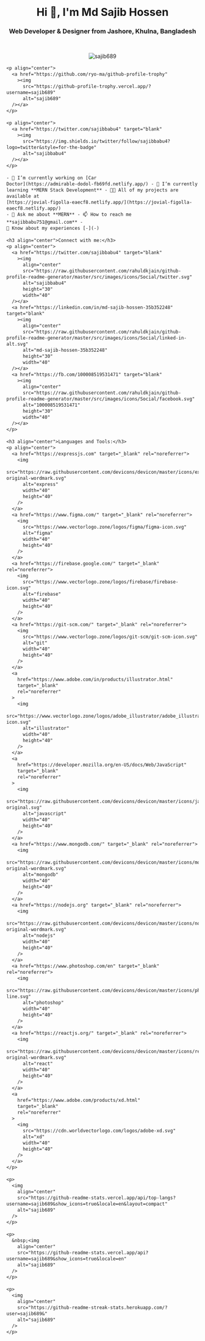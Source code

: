 
 <div align="center">
      <img
        src="https://www.optimalvirtualemployee.com/wp-content/uploads/2023/01/front-end-development.gif"
        alt=""
      />
    </div>
    <h1 align="center">Hi 👋, I'm Md Sajib Hossen</h1>
    <h3 align="center">
      Web Developer & Designer from Jashore, Khulna, Bangladesh
    </h3>
    <div align="center">
      <img
        width="500"
        src="https://cdn.dribbble.com/users/1162077/screenshots/3848914/programmer.gif"
        alt=""
      />
    </div>
    <p align="center">
      <img
        src="https://komarev.com/ghpvc/?username=sajib689&label=Profile%20views&color=0e75b6&style=flat"
        alt="sajib689"
      />
    </p>

    <p align="center">
      <a href="https://github.com/ryo-ma/github-profile-trophy"
        ><img
          src="https://github-profile-trophy.vercel.app/?username=sajib689"
          alt="sajib689"
      /></a>
    </p>

    <p align="center">
      <a href="https://twitter.com/sajibbabu4" target="blank"
        ><img
          src="https://img.shields.io/twitter/follow/sajibbabu4?logo=twitter&style=for-the-badge"
          alt="sajibbabu4"
      /></a>
    </p>

    - 🔭 I’m currently working on [Car
    Doctor](https://admirable-dodol-fb69fd.netlify.app/) - 🌱 I’m currently
    learning **MERN Stack Development** - 👨‍💻 All of my projects are available at
    [https://jovial-figolla-eaecf8.netlify.app/](https://jovial-figolla-eaecf8.netlify.app/)
    - 💬 Ask me about **MERN** - 📫 How to reach me **sajibbabu751@gmail.com** -
    📄 Know about my experiences [-](-)

    <h3 align="center">Connect with me:</h3>
    <p align="center">
      <a href="https://twitter.com/sajibbabu4" target="blank"
        ><img
          align="center"
          src="https://raw.githubusercontent.com/rahuldkjain/github-profile-readme-generator/master/src/images/icons/Social/twitter.svg"
          alt="sajibbabu4"
          height="30"
          width="40"
      /></a>
      <a href="https://linkedin.com/in/md-sajib-hossen-35b352248" target="blank"
        ><img
          align="center"
          src="https://raw.githubusercontent.com/rahuldkjain/github-profile-readme-generator/master/src/images/icons/Social/linked-in-alt.svg"
          alt="md-sajib-hossen-35b352248"
          height="30"
          width="40"
      /></a>
      <a href="https://fb.com/100008519531471" target="blank"
        ><img
          align="center"
          src="https://raw.githubusercontent.com/rahuldkjain/github-profile-readme-generator/master/src/images/icons/Social/facebook.svg"
          alt="100008519531471"
          height="30"
          width="40"
      /></a>
    </p>

    <h3 align="center">Languages and Tools:</h3>
    <p align="center">
      <a href="https://expressjs.com" target="_blank" rel="noreferrer">
        <img
          src="https://raw.githubusercontent.com/devicons/devicon/master/icons/express/express-original-wordmark.svg"
          alt="express"
          width="40"
          height="40"
        />
      </a>
      <a href="https://www.figma.com/" target="_blank" rel="noreferrer">
        <img
          src="https://www.vectorlogo.zone/logos/figma/figma-icon.svg"
          alt="figma"
          width="40"
          height="40"
        />
      </a>
      <a href="https://firebase.google.com/" target="_blank" rel="noreferrer">
        <img
          src="https://www.vectorlogo.zone/logos/firebase/firebase-icon.svg"
          alt="firebase"
          width="40"
          height="40"
        />
      </a>
      <a href="https://git-scm.com/" target="_blank" rel="noreferrer">
        <img
          src="https://www.vectorlogo.zone/logos/git-scm/git-scm-icon.svg"
          alt="git"
          width="40"
          height="40"
        />
      </a>
      <a
        href="https://www.adobe.com/in/products/illustrator.html"
        target="_blank"
        rel="noreferrer"
      >
        <img
          src="https://www.vectorlogo.zone/logos/adobe_illustrator/adobe_illustrator-icon.svg"
          alt="illustrator"
          width="40"
          height="40"
        />
      </a>
      <a
        href="https://developer.mozilla.org/en-US/docs/Web/JavaScript"
        target="_blank"
        rel="noreferrer"
      >
        <img
          src="https://raw.githubusercontent.com/devicons/devicon/master/icons/javascript/javascript-original.svg"
          alt="javascript"
          width="40"
          height="40"
        />
      </a>
      <a href="https://www.mongodb.com/" target="_blank" rel="noreferrer">
        <img
          src="https://raw.githubusercontent.com/devicons/devicon/master/icons/mongodb/mongodb-original-wordmark.svg"
          alt="mongodb"
          width="40"
          height="40"
        />
      </a>
      <a href="https://nodejs.org" target="_blank" rel="noreferrer">
        <img
          src="https://raw.githubusercontent.com/devicons/devicon/master/icons/nodejs/nodejs-original-wordmark.svg"
          alt="nodejs"
          width="40"
          height="40"
        />
      </a>
      <a href="https://www.photoshop.com/en" target="_blank" rel="noreferrer">
        <img
          src="https://raw.githubusercontent.com/devicons/devicon/master/icons/photoshop/photoshop-line.svg"
          alt="photoshop"
          width="40"
          height="40"
        />
      </a>
      <a href="https://reactjs.org/" target="_blank" rel="noreferrer">
        <img
          src="https://raw.githubusercontent.com/devicons/devicon/master/icons/react/react-original-wordmark.svg"
          alt="react"
          width="40"
          height="40"
        />
      </a>
      <a
        href="https://www.adobe.com/products/xd.html"
        target="_blank"
        rel="noreferrer"
      >
        <img
          src="https://cdn.worldvectorlogo.com/logos/adobe-xd.svg"
          alt="xd"
          width="40"
          height="40"
        />
      </a>
    </p>

    <p>
      <img
        align="center"
        src="https://github-readme-stats.vercel.app/api/top-langs?username=sajib689&show_icons=true&locale=en&layout=compact"
        alt="sajib689"
      />
    </p>

    <p>
      &nbsp;<img
        align="center"
        src="https://github-readme-stats.vercel.app/api?username=sajib689&show_icons=true&locale=en"
        alt="sajib689"
      />
    </p>

    <p>
      <img
        align="center"
        src="https://github-readme-streak-stats.herokuapp.com/?user=sajib689&"
        alt="sajib689"
      />
    </p>
